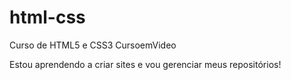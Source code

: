 # html-css
 Curso de HTML5 e CSS3 CursoemVideo

Estou aprendendo a criar sites e vou gerenciar meus repositórios!
